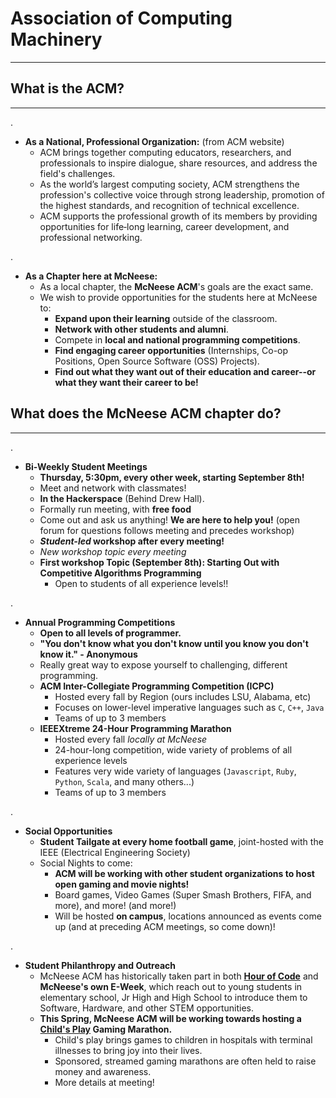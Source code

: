 # Association of Computing Machinery
--------

## What is the ACM?
--------
.

* **As a National, Professional Organization:** (from ACM website)
  * ACM brings together computing educators, researchers, and professionals to inspire dialogue, share resources, and address the field's challenges.
  * As the world’s largest computing society, ACM strengthens the profession's collective voice through strong leadership, promotion of the highest standards, and recognition of technical excellence.
  * ACM supports the professional growth of its members by providing opportunities for life‐long learning, career development, and professional networking.

.

* **As a Chapter here at McNeese:**
  * As a local chapter, the **McNeese ACM**'s goals are the exact same.
  * We wish to provide opportunities for the students here at McNeese to:
    * **Expand upon their learning** outside of the classroom.
    * **Network with other students and alumni**.
    * Compete in **local and national programming competitions**.
    * **Find engaging career opportunities** (Internships, Co-op Positions, Open Source Software (OSS) Projects).
    * **Find out what they want out of their education and career--or what they want their career to be!**
    
## What does the McNeese ACM chapter do?
--------
.

* **Bi-Weekly Student Meetings**
  * **Thursday, 5:30pm, every other week, starting September 8th!**
  * Meet and network with classmates!
  * **In the Hackerspace** (Behind Drew Hall).
  * Formally run meeting, with **free food**
  * Come out and ask us anything! **We are here to help you!** (open forum for questions follows meeting and precedes workshop)
  * **_Student-led_ workshop after every meeting!**
  * _New workshop topic every meeting_
  * **First workshop Topic (September 8th): Starting Out with Competitive Algorithms Programming**
    * Open to students of all experience levels!!

.

* **Annual Programming Competitions**
  * **Open to all levels of programmer.**
  * **"You don't know what you don't know until you know you don't know it." - Anonymous**
  * Really great way to expose yourself to challenging, different programming.
  * **ACM Inter-Collegiate Programming Competition (ICPC)**
    * Hosted every fall by Region (ours includes LSU, Alabama, etc)
    * Focuses on lower-level imperative languages such as `C`, `C++`, `Java`
    * Teams of up to 3 members
  * **IEEEXtreme 24-Hour Programming Marathon**
    * Hosted every fall _locally at McNeese_
    * 24-hour-long competition, wide variety of problems of all experience levels
    * Features very wide variety of languages (`Javascript`, `Ruby`, `Python`, `Scala`, and many others...)
    * Teams of up to 3 members
    
.

* **Social Opportunities**
  * **Student Tailgate at every home football game**, joint-hosted with the IEEE (Electrical Engineering Society)
  * Social Nights to come:
    * **ACM will be working with other student organizations to host open gaming and movie nights!**
    * Board games, Video Games (Super Smash Brothers, FIFA, and more), and more! (and more!)
    * Will be hosted **on campus**, locations announced as events come up (and at preceding ACM meetings, so come down)!
  
.
  
* **Student Philanthropy and Outreach**
  * McNeese ACM has historically taken part in both **[Hour of Code](https://code.org/learn)** and **McNeese's own E-Week**, which reach out to young students in elementary school, Jr High and High School to introduce them to Software, Hardware, and other STEM opportunities.
  * **This Spring, McNeese ACM will be working towards hosting a [Child's Play](http://childsplaycharity.org/) Gaming Marathon.**
    * Child's play brings games to children in hospitals with terminal illnesses to bring joy into their lives.
    * Sponsored, streamed gaming marathons are often held to raise money and awareness.
    * More details at meeting!
